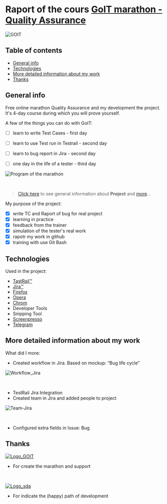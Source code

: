 # Raport of the cours [GoIT marathon - Quality Assurance](https://qa.m.goit.global/pl/) 


![GOIT](https://github.com/eksperymentator/GoIT_Maraton_QA/assets/101925955/90e24fbb-dbcc-4ec8-8ba6-a051522d0803 "home")
<br>

## Table of contents
* [General info](#General-info)
* [Technologies](#Technologies)
* [More detailed information about my work](#More-detailed-information-about-my-work)
* [Thanks](#Thanks)

## General info 

Free online marathon Quality Assurance and my development the project. <br>
It's 4-day course during which you will prove yourself. <br>

A few of the things you can do with GoIT: 
- [ ] learn to write Test Cases - first day 
- [ ] learn to use Test run in Testrail - second day 
- [ ] learn to bug report in Jira - second day 
- [ ] one day in the life of a tester - third day 



![Program of the marathon](https://github.com/eksperymentator/GoIT_Maraton_QA/assets/101925955/e3034b82-ea94-45d6-b8e8-2f058c3e2e8f)

<br>

>  [Click here](https://qa.m.goit.global/pl/) to see general information about **Project** and [more](https://goit.global/pl/newcomers/)... <br>

My purpose of the project: 
- [x] write TC and Raport of bug for real project 
- [x] learning in practice 
- [x] feedback from the trainer 
- [x] simulation of the tester's real work 
- [x] rapotr my work in github 
- [x] training with use Git Bash 

## Technologies 
Used in the project: 
- [TastRail:tm:](https://www.testrail.com/)
- [Jira:tm:](https://www.atlassian.com/software/jira?&aceid=&adposition=&adgroup=151255109963&campaign=20389338852&creative=666706086655&device=c&keyword=jira&matchtype=e&network=g&placement=&ds_kids=p77324634991&ds_e=GOOGLE&ds_eid=700000001558501&ds_e1=GOOGLE&gclid=EAIaIQobChMIysLTi8zcgAMVOoZoCR0X-AuyEAAYASAAEgKo4PD_BwE&gclsrc=aw.ds)
- [Firefox](https://www.mozilla.org/pl/firefox/new/)
- [Opera](https://www.opera.com/pl)
- [Chrom](https://www.google.com/chrome/)
- Developer Tools 
- Snipping Tool 
- [Screenpresso](https://www.screenpresso.com/)
- [Telegram](https://web.telegram.org/a/)

## More detailed information about my work 

What did I more:
- Created workflow in Jira.  Based on mockup: “Bug life cycle” <br>

![Workflow_Jira](https://github.com/eksperymentator/GoIT_Maraton_QA/assets/101925955/c213f98d-d00e-46d3-a6db-9511bc8802d1) 

<br>

- TestRail Jira Integration <br>
- Created team in Jira and added people to project <br>

![Team-Jira](https://github.com/eksperymentator/GoIT_Maraton_QA/assets/101925955/9de3f998-befd-4bf7-92fa-f25f0eeb24ee)

<br>

- Configured extra fields in Issue: Bug <br>

## Thanks 
 [![Logo_GOIT](https://github.com/eksperymentator/GoIT_Maraton_QA/assets/101925955/45c86436-01c1-49bb-b037-95534adde221)](https://goit.global/pl/) <br>

+ For create the marathon and support <br>
 <br>

 [![Logo_sda](https://github.com/eksperymentator/GoIT_Maraton_QA/assets/101925955/91531f14-8741-4ebc-b2d4-d374b57b3d28)](https://sdacademy.pl/) <br>

+ For indicate the (happy) path of development <br>



